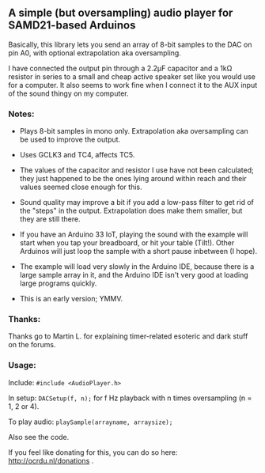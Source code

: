 ## A simple (but oversampling) audio player for SAMD21-based Arduinos

Basically, this library lets you send an array of 8-bit samples to the DAC on pin A0, with optional extrapolation aka oversampling.

I have connected the output pin through a 2.2μF capacitor and a 1kΩ resistor in series to a small and cheap active speaker set like you would use for a computer. It also seems to work fine when I connect it to the AUX input of the sound thingy on my computer.

### Notes:

* Plays 8-bit samples in mono only. Extrapolation aka oversampling can be used to improve the output.

* Uses GCLK3 and TC4, affects TC5.

* The values of the capacitor and resistor I use have not been calculated; they just happened to be the ones lying around within reach and their values seemed close enough for this.

* Sound quality may improve a bit if you add a low-pass filter to get rid of the "steps" in the output. Extrapolation does make them smaller, but they are still there.

* If you have an Arduino 33 IoT, playing the sound with the example will start when you tap your breadboard, or hit your table (Tilt!). Other Arduinos will just loop the sample with a short pause inbetween (I hope).

* The example will load very slowly in the Arduino IDE, because there is a large sample array in it, and the Arduino IDE isn't very good at loading large programs quickly.

* This is an early version; YMMV.

### Thanks:

Thanks go to Martin L. for explaining timer-related esoteric and dark stuff on the forums.

### Usage:

Include: `#include <AudioPlayer.h>`

In setup: `DACSetup(f, n);`  for f Hz playback with n times oversampling (n = 1, 2 or 4).

To play audio: `playSample(arrayname, arraysize);`

Also see the code.

If you feel like donating for this, you can do so here: http://ocrdu.nl/donations .